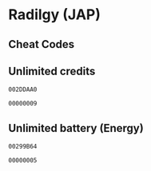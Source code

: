 # Radilgy (JAP)

## Cheat Codes

## Unlimited credits

```
002DDAA0

00000009
```

## Unlimited battery (Energy)

```
00299B64

00000005
```

